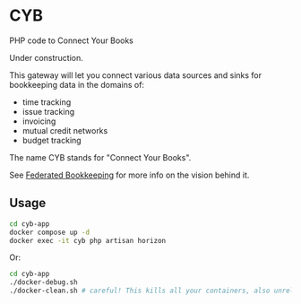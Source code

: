 # CYB
PHP code to Connect Your Books

Under construction.

This gateway will let you connect various data sources and sinks for bookkeeping data in the domains of:
* time tracking
* issue tracking
* invoicing
* mutual credit networks
* budget tracking

The name CYB stands for "Connect Your Books".

See [Federated Bookkeeping](https://federatedbookkeeping.org) for more info on the vision behind it.

## Usage

```sh
cd cyb-app
docker compose up -d
docker exec -it cyb php artisan horizon
```

Or:
```sh
cd cyb-app
./docker-debug.sh
./docker-clean.sh # careful! This kills all your containers, also unrelated ones!